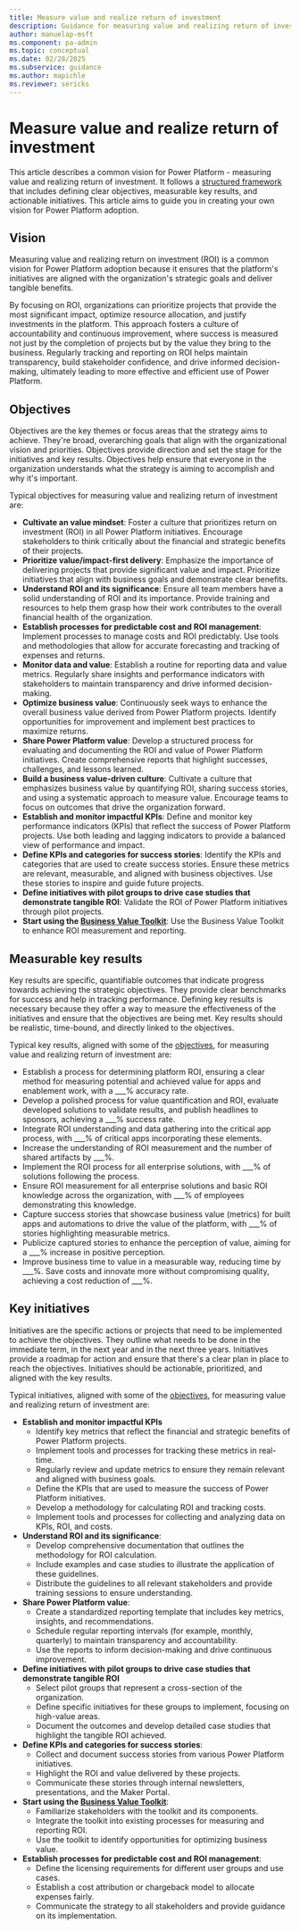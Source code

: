 ```yaml
---
title: Measure value and realize return of investment
description: Guidance for measuring value and realizing return of investment
author: manuelap-msft
ms.component: pa-admin
ms.topic: conceptual
ms.date: 02/28/2025
ms.subservice: guidance
ms.author: mapichle
ms.reviewer: sericks
---
```


# Measure value and realize return of investment

This article describes a common vision for Power Platform - measuring value and realizing return of investment. It follows a [structured framework](../vision.md) that includes defining clear objectives, measurable key results, and actionable initiatives. This article aims to guide you in creating your own vision for Power Platform adoption.

## Vision

Measuring value and realizing return on investment (ROI) is a common vision for Power Platform adoption because it ensures that the platform's initiatives are aligned with the organization's strategic goals and deliver tangible benefits. 

By focusing on ROI, organizations can prioritize projects that provide the most significant impact, optimize resource allocation, and justify investments in the platform. This approach fosters a culture of accountability and continuous improvement, where success is measured not just by the completion of projects but by the value they bring to the business. Regularly tracking and reporting on ROI helps maintain transparency, build stakeholder confidence, and drive informed decision-making, ultimately leading to more effective and efficient use of Power Platform.

## Objectives

Objectives are the key themes or focus areas that the strategy aims to achieve. They're broad, overarching goals that align with the organizational vision and priorities. Objectives provide direction and set the stage for the initiatives and key results. Objectives help ensure that everyone in the organization understands what the strategy is aiming to accomplish and why it's important. 

Typical objectives for measuring value and realizing return of investment are:

- **Cultivate an value mindset**: Foster a culture that prioritizes return on investment (ROI) in all Power Platform initiatives. Encourage stakeholders to think critically about the financial and strategic benefits of their projects.
- **Prioritize value/impact-first delivery**: Emphasize the importance of delivering projects that provide significant value and impact. Prioritize initiatives that align with business goals and demonstrate clear benefits.
- **Understand ROI and its significance**: Ensure all team members have a solid understanding of ROI and its importance. Provide training and resources to help them grasp how their work contributes to the overall financial health of the organization.
- **Establish processes for predictable cost and ROI management**: Implement processes to manage costs and ROI predictably. Use tools and methodologies that allow for accurate forecasting and tracking of expenses and returns.
- **Monitor data and value**: Establish a routine for reporting data and value metrics. Regularly share insights and performance indicators with stakeholders to maintain transparency and drive informed decision-making.
- **Optimize business value**: Continuously seek ways to enhance the overall business value derived from Power Platform projects. Identify opportunities for improvement and implement best practices to maximize returns.
- **Share Power Platform value**: Develop a structured process for evaluating and documenting the ROI and value of Power Platform initiatives. Create comprehensive reports that highlight successes, challenges, and lessons learned.
- **Build a business value-driven culture**: Cultivate a culture that emphasizes business value by quantifying ROI, sharing success stories, and using a systematic approach to measure value. Encourage teams to focus on outcomes that drive the organization forward.
- **Establish and monitor impactful KPIs**: Define and monitor key performance indicators (KPIs) that reflect the success of Power Platform projects. Use both leading and lagging indicators to provide a balanced view of performance and impact.
- **Define KPIs and categories for success stories**: Identify the KPIs and categories that are used to create success stories. Ensure these metrics are relevant, measurable, and aligned with business objectives. Use these stories to inspire and guide future projects.
- **Define initiatives with pilot groups to drive case studies that demonstrate tangible ROI**: Validate the ROI of Power Platform initiatives through pilot projects.
- **Start using the [Business Value Toolkit](../../coe/business-value-toolkit.md)**: Use the Business Value Toolkit to enhance ROI measurement and reporting.

## Measurable key results

Key results are specific, quantifiable outcomes that indicate progress towards achieving the strategic objectives. They provide clear benchmarks for success and help in tracking performance. Defining key results is necessary because they offer a way to measure the effectiveness of the initiatives and ensure that the objectives are being met. Key results should be realistic, time-bound, and directly linked to the objectives. 

Typical key results, aligned with some of the [objectives](#objectives), for measuring value and realizing return of investment are:

- Establish a process for determining platform ROI, ensuring a clear method for measuring potential and achieved value for apps and enablement work, with a ___% accuracy rate. 
- Develop a polished process for value quantification and ROI, evaluate developed solutions to validate results, and publish headlines to sponsors, achieving a ___% success rate. 
- Integrate ROI understanding and data gathering into the critical app process, with ___% of critical apps incorporating these elements. 
- Increase the understanding of ROI measurement and the number of shared artifacts by ___%. 
- Implement the ROI process for all enterprise solutions, with ___% of solutions following the process. 
- Ensure ROI measurement for all enterprise solutions and basic ROI knowledge across the organization, with ___% of employees demonstrating this knowledge. 
- Capture success stories that showcase business value (metrics) for built apps and automations to drive the value of the platform, with ___% of stories highlighting measurable metrics. 
- Publicize captured stories to enhance the perception of value, aiming for a ___% increase in positive perception. 
- Improve business time to value in a measurable way, reducing time by ___%. 
Save costs and innovate more without compromising quality, achieving a cost reduction of ___%. 


## Key initiatives

Initiatives are the specific actions or projects that need to be implemented to achieve the objectives. They outline what needs to be done in the immediate term, in the next year and in the next three years. Initiatives provide a roadmap for action and ensure that there's a clear plan in place to reach the objectives. Initiatives should be actionable, prioritized, and aligned with the key results. 

Typical initiatives, aligned with some of the [objectives](#objectives), for measuring value and realizing return of investment are:

- **Establish and monitor impactful KPIs**
  - Identify key metrics that reflect the financial and strategic benefits of Power Platform projects.
  - Implement tools and processes for tracking these metrics in real-time.
  - Regularly review and update metrics to ensure they remain relevant and aligned with business goals.
  - Define the KPIs that are used to measure the success of Power Platform initiatives.
  - Develop a methodology for calculating ROI and tracking costs.
  - Implement tools and processes for collecting and analyzing data on KPIs, ROI, and costs.
- **Understand ROI and its significance**:
  - Develop comprehensive documentation that outlines the methodology for ROI calculation.
  - Include examples and case studies to illustrate the application of these guidelines.
  - Distribute the guidelines to all relevant stakeholders and provide training sessions to ensure understanding.
- **Share Power Platform value**: 
  - Create a standardized reporting template that includes key metrics, insights, and recommendations.
  - Schedule regular reporting intervals (for example, monthly, quarterly) to maintain transparency and accountability.
  - Use the reports to inform decision-making and drive continuous improvement.
- **Define initiatives with pilot groups to drive case studies that demonstrate tangible ROI**
  - Select pilot groups that represent a cross-section of the organization.
  - Define specific initiatives for these groups to implement, focusing on high-value areas.
  - Document the outcomes and develop detailed case studies that highlight the tangible ROI achieved.
- **Define KPIs and categories for success stories**:
  - Collect and document success stories from various Power Platform initiatives.
  - Highlight the ROI and value delivered by these projects.
  - Communicate these stories through internal newsletters, presentations, and the Maker Portal.
- **Start using the [Business Value Toolkit](../../coe/business-value-toolkit.md)**:
  - Familiarize stakeholders with the toolkit and its components.
  - Integrate the toolkit into existing processes for measuring and reporting ROI.
  - Use the toolkit to identify opportunities for optimizing business value.
- **Establish processes for predictable cost and ROI management**:
  - Define the licensing requirements for different user groups and use cases.
  - Establish a cost attribution or chargeback model to allocate expenses fairly.
  - Communicate the strategy to all stakeholders and provide guidance on its implementation.
